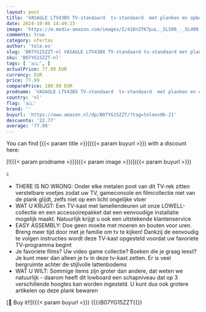 ```yaml
---
layout: post
title: 'VASAGLE LTV43BX TV-standaard  tv-standaard  met planken en opbergkasten  luifdeuren  voor woonkamer  speelkamer  industriële stijl  rustiek bruin en zwart'
date: 2024-10-06 14:49:23
image: 'https://m.media-amazon.com/images/I/41DnZfK7puL._SL500_._SL400_.jpg'
comments: true
category: ofertas
author: 'tole.es'
slug: 'B07YG15ZZT-nl VASAGLE LTV43BX TV-standaard tv-standaard met planken en...'
sku: 'B07YG15ZZT-nl'
tags: [ '🇳🇱', ]
actualPrice: 77.99 EUR
currency: EUR
price: 77.99
comparePrice: 100.99 EUR
prodname: 'VASAGLE LTV43BX TV-standaard  tv-standaard  met planken en opbergkasten  luifdeuren  voor woonkamer  speelkamer  industriële stijl  rustiek bruin en zwart'
country: 'nl'
flag: '🇳🇱'
brand: ''
buyurl: 'https://www.amazon.nl/dp/B07YG15ZZT/?tag=tolees0b-21'
descuento: '22.77'
average: '77.99'
---
```


You can find [{{< param title >}}]({{< param buyurl >}}) with a discount here:

[![{{< param prodname >}}]({{< param image >}})]({{< param buyurl >}})

ℹ️:

- THERE IS NO WRONG: Onder elke metalen poot van dit TV-rek zitten verstelbare voetjes zodat uw TV, gameconsole en filmcollectie niet van de plank glijdt, zelfs niet op een licht ongelijke vloer
- WAT U KRIJGT: Een TV-kast met lamellendeuren uit onze LOWELL-collectie en een accessoirepakket dat een eenvoudige installatie mogelijk maakt. Natuurlijk krijgt u ook een uitstekende klantenservice
- EASY ASSEMBLY: Doe geen moeite met moeren en bouten voor uren. Breng meer tijd door met je familie om tv te kijken! Dankzij de eenvoudig te volgen instructies wordt deze TV-kast opgesteld voordat uw favoriete TV-programma begint
- Je favoriete films? Uw video game collectie? Boeken die je graag leest? Je kunt meer dan alleen je tv in deze tv-kast zetten. Er is veel bergruimte achter de stijlvolle lattenbodems
- WAT U WILT: Sommige items zijn groter dan andere, dat weten we natuurlijk - daarom heeft dit lowboard een schapniveau dat op 3 verschillende hoogtes kan worden ingesteld. U kunt dus ook grotere artikelen op deze plank bewaren

[🛒 Buy it!!]({{< param buyurl >}})
{{<world>}}B07YG15ZZT{{</world>}}
